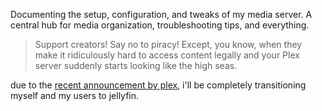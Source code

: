 Documenting the setup, configuration, and tweaks of my media server. A central hub for media organization, troubleshooting tips, and everything.

> Support creators! Say no to piracy! Except, you know, when they make it ridiculously hard to access content legally and your Plex server suddenly starts looking like the high seas.

due to the [recent announcement by plex](https://www.plex.tv/blog/important-2025-plex-updates/), i'll be completely transitioning myself and my users to jellyfin.
